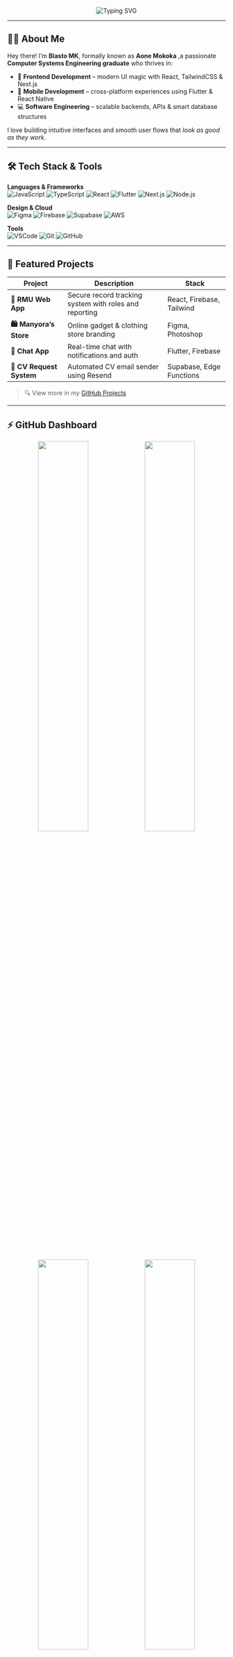 <!-- Profile Banner -->
<p align="center">
  <img src="https://readme-typing-svg.herokuapp.com?font=Fira+Code&size=22&pause=1000&color=00F7FF&width=435&lines=Hi+%F0%9F%91%8B%2C+I'm+Blasto+MK!;A+Frontend+%2F+Mobile+Dev+Enthusiast;Crafting+Modern+Web+%26+App+Experiences" alt="Typing SVG" />
</p>

---

## 👨‍💻 About Me

Hey there! I’m **Blasto MK**, formally known as **Aone Mokoka** ,a passionate **Computer Systems Engineering graduate** who thrives in:

- 🧠 **Frontend Development** – modern UI magic with React, TailwindCSS & Next.js  
- 📱 **Mobile Development** – cross-platform experiences using Flutter & React Native  
- 💻 **Software Engineering** – scalable backends, APIs & smart database structures  

I love building intuitive interfaces and smooth user flows that *look as good as they work*.

---

## 🛠️ Tech Stack & Tools

**Languages & Frameworks**  
![JavaScript](https://img.shields.io/badge/JavaScript-F7DF1E?style=flat&logo=javascript&logoColor=black)
![TypeScript](https://img.shields.io/badge/TypeScript-3178C6?style=flat&logo=typescript&logoColor=white)
![React](https://img.shields.io/badge/React-20232A?style=flat&logo=react&logoColor=61DAFB)
![Flutter](https://img.shields.io/badge/Flutter-02569B?style=flat&logo=flutter&logoColor=white)
![Next.js](https://img.shields.io/badge/Next.js-000?style=flat&logo=nextdotjs)
![Node.js](https://img.shields.io/badge/Node.js-339933?style=flat&logo=node.js&logoColor=white)

**Design & Cloud**  
![Figma](https://img.shields.io/badge/Figma-F24E1E?style=flat&logo=figma&logoColor=white)
![Firebase](https://img.shields.io/badge/Firebase-FFCA28?style=flat&logo=firebase&logoColor=black)
![Supabase](https://img.shields.io/badge/Supabase-3ECF8E?style=flat&logo=supabase&logoColor=white)
![AWS](https://img.shields.io/badge/AWS-232F3E?style=flat&logo=amazonaws)

**Tools**  
![VSCode](https://img.shields.io/badge/VS%20Code-007ACC?style=flat&logo=visual-studio-code)
![Git](https://img.shields.io/badge/Git-F05032?style=flat&logo=git&logoColor=white)
![GitHub](https://img.shields.io/badge/GitHub-181717?style=flat&logo=github)

---

## 🚀 Featured Projects

| Project | Description | Stack |
|--------|-------------|-------|
| **📁 RMU Web App** | Secure record tracking system with roles and reporting | React, Firebase, Tailwind |
| **🛍️ Manyora’s Store** | Online gadget & clothing store branding | Figma, Photoshop |
| **📱 Chat App** | Real-time chat with notifications and auth | Flutter, Firebase |
| **📑 CV Request System** | Automated CV email sender using Resend | Supabase, Edge Functions |

> 🔍 View more in my [GitHub Projects](https://github.com/BlastoMK?tab=repositories)

---

## ⚡ GitHub Dashboard

<p align="center">
  <img src="https://github-readme-stats.vercel.app/api?username=BlastoMK&show_icons=true&theme=radical&hide_border=false&border_radius=12" width="48%" />
  <img src="https://github-readme-streak-stats.herokuapp.com?user=BlastoMK&theme=tokyonight&hide_border=false&border_radius=12" width="48%" />
</p>

<p align="center">
  <img src="https://github-readme-stats.vercel.app/api/top-langs/?username=BlastoMK&layout=compact&theme=radical&hide_border=false&border_radius=12" width="48%" />
  <img src="https://github-profile-summary-cards.vercel.app/api/cards/profile-details?username=BlastoMK&theme=tokyonight" width="48%" />
</p>

---

## 📫 Let's Connect

- 🌐 [Portfolio Website](https://blasto-portfolio.lovable.app)
- 📩 [aonemokoka@gmail.com](mailto:aonemokoka@gmail.com)
- 💬 Available for freelance work, collaboration, or code talk

---

> 🧠 *“Design like an artist, code like an engineer.”*  

